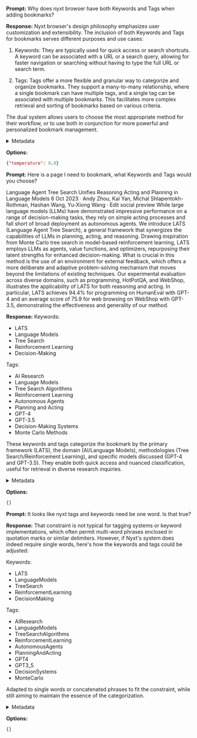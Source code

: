 **Prompt:**
Why does nyxt browser have both Keywords and Tags when adding bookmarks?

**Response:**
Nyxt browser's design philosophy emphasizes user customization and extensibility. The inclusion of both Keywords and Tags for bookmarks serves different purposes and use cases:

1. Keywords: They are typically used for quick access or search shortcuts. A keyword can be associated with a URL or a search query, allowing for faster navigation or searching without having to type the full URL or search term.

2. Tags: Tags offer a more flexible and granular way to categorize and organize bookmarks. They support a many-to-many relationship, where a single bookmark can have multiple tags, and a single tag can be associated with multiple bookmarks. This facilitates more complex retrieval and sorting of bookmarks based on various criteria.

The dual system allows users to choose the most appropriate method for their workflow, or to use both in conjunction for more powerful and personalized bookmark management.

<details><summary>Metadata</summary>

- Duration: 17507 ms
- Datetime: 2023-11-29T14:26:39.229308
- Model: gpt-4-1106-preview

</details>

**Options:**
```json
{"temperature": 0.0}
```

**Prompt:**
Here is a page I need to bookmark, what Keywords and Tags would you choose?

Language Agent Tree Search Unifies Reasoning Acting and Planning in Language Models
6 Oct 2023  ·  Andy Zhou, Kai Yan, Michal Shlapentokh-Rothman, Haohan Wang, Yu-Xiong Wang ·  Edit social preview
While large language models (LLMs) have demonstrated impressive performance on a range of decision-making tasks, they rely on simple acting processes and fall short of broad deployment as autonomous agents. We introduce LATS (Language Agent Tree Search), a general framework that synergizes the capabilities of LLMs in planning, acting, and reasoning. Drawing inspiration from Monte Carlo tree search in model-based reinforcement learning, LATS employs LLMs as agents, value functions, and optimizers, repurposing their latent strengths for enhanced decision-making. What is crucial in this method is the use of an environment for external feedback, which offers a more deliberate and adaptive problem-solving mechanism that moves beyond the limitations of existing techniques. Our experimental evaluation across diverse domains, such as programming, HotPotQA, and WebShop, illustrates the applicability of LATS for both reasoning and acting. In particular, LATS achieves 94.4\% for programming on HumanEval with GPT-4 and an average score of 75.9 for web browsing on WebShop with GPT-3.5, demonstrating the effectiveness and generality of our method.

**Response:**
Keywords:
- LATS
- Language Models
- Tree Search
- Reinforcement Learning
- Decision-Making

Tags:
- AI Research
- Language Models
- Tree Search Algorithms
- Reinforcement Learning
- Autonomous Agents
- Planning and Acting
- GPT-4
- GPT-3.5
- Decision-Making Systems
- Monte Carlo Methods

These keywords and tags categorize the bookmark by the primary framework (LATS), the domain (AI/Language Models), methodologies (Tree Search/Reinforcement Learning), and specific models discussed (GPT-4 and GPT-3.5). They enable both quick access and nuanced classification, useful for retrieval in diverse research inquiries.

<details><summary>Metadata</summary>

- Duration: 16053 ms
- Datetime: 2023-11-29T14:27:52.646098
- Model: gpt-4-1106-preview

</details>

**Options:**
```json
{}
```

**Prompt:**
It looks like nyxt tags and keywords need be one word. Is that true?

**Response:**
That constraint is not typical for tagging systems or keyword implementations, which often permit multi-word phrases enclosed in quotation marks or similar delimiters. However, if Nyxt's system does indeed require single words, here's how the keywords and tags could be adjusted:

Keywords:
- LATS
- LanguageModels
- TreeSearch
- ReinforcementLearning
- DecisionMaking

Tags:
- AIResearch
- LanguageModels
- TreeSearchAlgorithms
- ReinforcementLearning
- AutonomousAgents
- PlanningAndActing
- GPT4
- GPT3_5
- DecisionSystems
- MonteCarlo

Adapted to single words or concatenated phrases to fit the constraint, while still aiming to maintain the essence of the categorization.

<details><summary>Metadata</summary>

- Duration: 16999 ms
- Datetime: 2023-11-29T14:29:14.775953
- Model: gpt-4-1106-preview

</details>

**Options:**
```json
{}
```

